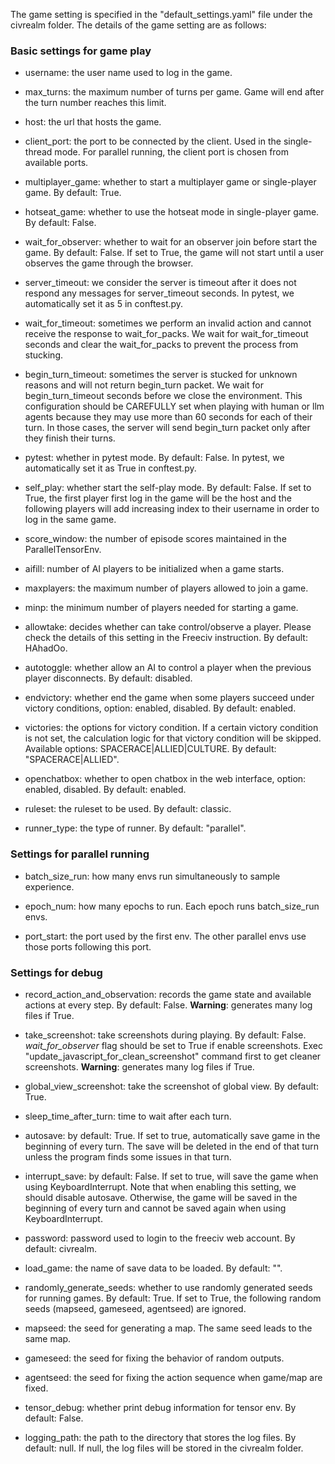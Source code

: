 The game setting is specified in the "default_settings.yaml" file under the civrealm folder. The details of the game setting are as follows:

### Basic settings for game play

- username: the user name used to log in the game.

- max_turns: the maximum number of turns per game. Game will end after the turn number reaches this limit.

- host: the url that hosts the game.

- client_port: the port to be connected by the client. Used in the single-thread mode. For parallel running, the client port is chosen from available ports.

- multiplayer_game: whether to start a multiplayer game or single-player game. By default: True.

- hotseat_game: whether to use the hotseat mode in single-player game. By default: False.

- wait_for_observer: whether to wait for an observer join before start the game. By default: False. If set to True, the game will not start until a user observes the game through the browser.
 
- server_timeout: we consider the server is timeout after it does not respond any messages for server_timeout seconds. In pytest, we automatically set it as 5 in conftest.py.

- wait_for_timeout: sometimes we perform an invalid action and cannot receive the response to wait_for_packs. We wait for wait_for_timeout seconds and clear the wait_for_packs to prevent the process from stucking.

- begin_turn_timeout: sometimes the server is stucked for unknown reasons and will not return begin_turn packet. We wait for begin_turn_timeout seconds before we close the environment. This configuration should be CAREFULLY set when playing with human or llm agents because they may use more than 60 seconds for each of their turn. In those cases, the server will send begin_turn packet only after they finish their turns.

- pytest: whether in pytest mode. By default: False. In pytest, we automatically set it as True in conftest.py.

- self_play: whether start the self-play mode. By default: False. If set to True, the first player first log in the game will be the host and the following players will add increasing index to their username in order to log in the same game.

- score_window: the number of episode scores maintained in the ParallelTensorEnv.

- aifill: number of AI players to be initialized when a game starts.

- maxplayers: the maximum number of players allowed to join a game.

- minp: the minimum number of players needed for starting a game.

- allowtake: decides whether can take control/observe a player. Please check the details of this setting in the Freeciv instruction. By default: HAhadOo.

- autotoggle: whether allow an AI to control a player when the previous player disconnects. By default: disabled.

- endvictory: whether end the game when some players succeed under victory conditions, option: enabled, disabled. By default: enabled.

- victories: the options for victory condition. If a certain victory condition is not set, the calculation logic for that victory condition will be skipped. Available options: SPACERACE|ALLIED|CULTURE. By default: "SPACERACE|ALLIED".

- openchatbox: whether to open chatbox in the web interface, option: enabled, disabled. By default: enabled.

- ruleset: the ruleset to be used. By default: classic.

- runner_type: the type of runner. By default: "parallel".

### Settings for parallel running

- batch_size_run: how many envs run simultaneously to sample experience.

- epoch_num: how many epochs to run. Each epoch runs batch_size_run envs.

- port_start: the port used by the first env. The other parallel envs use those ports following this port.

### Settings for debug

- record_action_and_observation: records the game state and available actions at every step. By default: False. **Warning**: generates many log files if True. 

- take_screenshot: take screenshots during playing. By default: False. *wait_for_observer* flag should be set to True if enable screenshots. Exec "update_javascript_for_clean_screenshot" command first to get cleaner screenshots. **Warning**: generates many log files if True.

- global_view_screenshot: take the screenshot of global view. By default: True.

- sleep_time_after_turn: time to wait after each turn.

- autosave: by default: True. If set to true, automatically save game in the beginning of every turn. The save will be deleted in the end of that turn unless the program finds some issues in that turn.

- interrupt_save: by default: False. If set to true, will save the game when using KeyboardInterrupt. Note that when enabling this setting, we should disable autosave. Otherwise, the game will be saved in the beginning of every turn and cannot be saved again when using KeyboardInterrupt.

- password: password used to login to the freeciv web account. By default: civrealm.
  
- load_game: the name of save data to be loaded. By default: "". 

- randomly_generate_seeds: whether to use randomly generated seeds for running games. By default: True. If set to True, the following random seeds (mapseed, gameseed, agentseed) are ignored. 

- mapseed: the seed for generating a map. The same seed leads to the same map.

- gameseed: the seed for fixing the behavior of random outputs.

- agentseed: the seed for fixing the action sequence when game/map are fixed.

- tensor_debug: whether print debug information for tensor env. By default: False.

- logging_path: the path to the directory that stores the log files. By default: null. If null, the log files will be stored in the civrealm folder.
